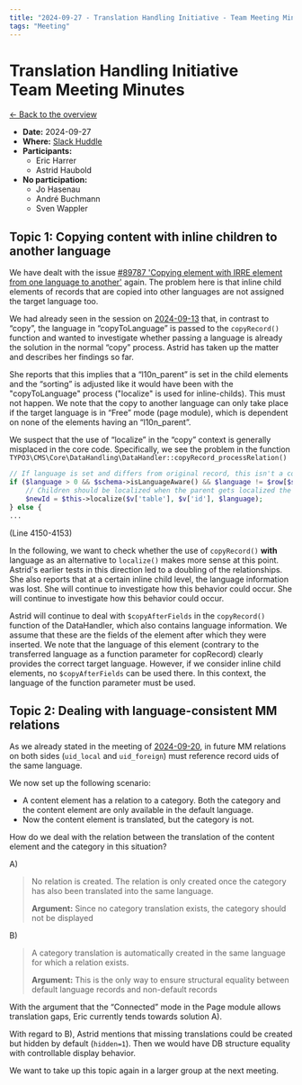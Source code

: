 ```yaml
---
title: "2024-09-27 - Translation Handling Initiative - Team Meeting Minutes"
tags: "Meeting"
---
```


# Translation Handling Initiative<br>Team Meeting Minutes

[← Back to the overview](https://notes.typo3.org/s/f3ae8fZSD)

- **Date:** 2024-09-27<br>
- **Where:** [Slack Huddle](https://app.slack.com/huddle/T024TUMLZ/C05D7UF1L8M)
- **Participants:**
    - Eric Harrer
    - Astrid Haubold
- **No participation:**
    - Jo Hasenau
    - André Buchmann
    - Sven Wappler

## Topic 1: Copying content with inline children to another language

We have dealt with the issue [#89787 'Copying element with IRRE element from one language to another'](https://forge.typo3.org/issues/89787) again. The problem here is that inline child elements of records that are copied into other languages are not assigned the target language too.

We had already seen in the session on [2024-09-13](https://notes.typo3.org/s/2CyjIgYfC#) that, in contrast to “copy”, the language in “copyToLanguage” is passed to the `copyRecord()` function and wanted to investigate whether passing a language is already the solution in the normal “copy” process. Astrid has taken up the matter and describes her findings so far.

She reports that this implies that a “l10n_parent” is set in the child elements and the “sorting” is adjusted like it would have been with the "copyToLanguage" process ("localize" is used for inline-childs). This must not happen. We note that the copy to another language can only take place if the target language is in “Free” mode (page module), which is dependent on none of the elements having an “l10n_parent”.

We suspect that the use of “localize” in the “copy” context is generally misplaced in the core code. Specifically, we see the problem in the function `TYPO3\CMS\Core\DataHandling\DataHandler::copyRecord_processRelation()`

```php
// If language is set and differs from original record, this isn't a copy action but a localization of our parent/ancestor:
if ($language > 0 && $schema->isLanguageAware() && $language != $row[$schema->getCapability(TcaSchemaCapability::Language)->getLanguageField()->getName()]) {
    // Children should be localized when the parent gets localized the first time, just do it:
    $newId = $this->localize($v['table'], $v['id'], $language);
} else {
...
```
(Line 4150-4153)

In the following, we want to check whether the use of `copyRecord()` **with** language as an alternative to `localize()` makes more sense at this point. Astrid's earlier tests in this direction led to a doubling of the relationships. She also reports that at a certain inline child level, the language information was lost. She will continue to investigate how this behavior could occur. She will continue to investigate how this behavior could occur.

Astrid will continue to deal with `$copyAfterFields` in the `copyRecord()` function of the DataHandler, which also contains language information. We assume that these are the fields of the element after which they were inserted. We note that the language of this element (contrary to the transferred language as a function parameter for copRecord) clearly provides the correct target language. However, if we consider inline child elements, no `$copyAfterFields` can be used there. In this context, the language of the function parameter must be used.

## Topic 2: Dealing with language-consistent MM relations

As we already stated in the meeting of [2024-09-20](https://notes.typo3.org/s/UwIbZ6el0#topic-4-language-consistency-on-both-sides-of-an-mm-relation), in future MM relations on both sides (`uid_local` and `uid_foreign`) must reference record uids of the same language.

We now set up the following scenario:

- A content element has a relation to a category. Both the category and the content element are only available in the default language.
- Now the content element is translated, but the category is not.

How do we deal with the relation between the translation of the content element and the category in this situation?

A)
> No relation is created. The relation is only created once the category has also been translated into the same language.
>
> **Argument:** Since no category translation exists, the category should not be displayed

B)
> A category translation is automatically created in the same language for which a relation exists.
> 
> **Argument:** This is the only way to ensure structural equality between default language records and non-default records

With the argument that the “Connected” mode in the Page module allows translation gaps, Eric currently tends towards solution A).

With regard to B), Astrid mentions that missing translations could be created but hidden by default (`hidden=1`). Then we would have DB structure equality with controllable display behavior.

We want to take up this topic again in a larger group at the next meeting.
